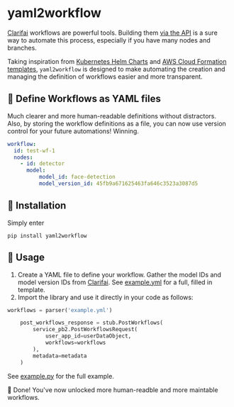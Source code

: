 # yaml2workflow

[Clarifai](https://www.clarifai.com/) workflows are powerful tools. Building them [via the API](https://docs.clarifai.com/api-guide/workflows/input_nodes) is a sure way to automate this process, especially if you have many nodes and branches.

Taking inspiration from [Kubernetes Helm Charts](https://helm.sh/docs/topics/charts/) and [AWS Cloud Formation templates](https://docs.aws.amazon.com/AWSCloudFormation/latest/UserGuide/template-formats.html), `yaml2workflow` is designed to make automating the creation and managing the definition of workflows easier and more transparent.

## 🙌 Define Workflows as YAML files
Much clearer and more human-readable definitions without distractors. Also, by storing the workflow definitions as a file, you can now use version control for your future automations! Winning.  
```yaml
workflow:
  id: test-wf-1
  nodes:
    - id: detector
      model:
          model_id: face-detection
          model_version_id: 45fb9a671625463fa646c3523a3087d5
```

## 🚀 Installation
Simply enter
```
pip install yaml2workflow
```

## 💪 Usage
1. Create a YAML file to define your workflow. Gather the model IDs and model version IDs from [Clarifai](https://clarifai.com/explore). See [example.yml](examples/example.yml) for a full, filled in template.
2. Import the library and use it directly in your code as follows:
```python
workflows = parser('example.yml')

    post_workflows_response = stub.PostWorkflows(
        service_pb2.PostWorkflowsRequest(
            user_app_id=userDataObject,  
            workflows=workflows
        ),
        metadata=metadata
    )
```
See [example.py](examples/example.py) for the full example.

🎉 Done! You've now unlocked more human-readble and more maintable workflows. 